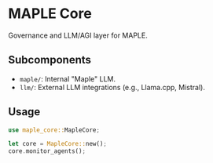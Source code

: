 # MAPLE Core

Governance and LLM/AGI layer for MAPLE.

## Subcomponents
- `maple/`: Internal "Maple" LLM.
- `llm/`: External LLM integrations (e.g., Llama.cpp, Mistral).

## Usage
```rust
use maple_core::MapleCore;

let core = MapleCore::new();
core.monitor_agents();
```

